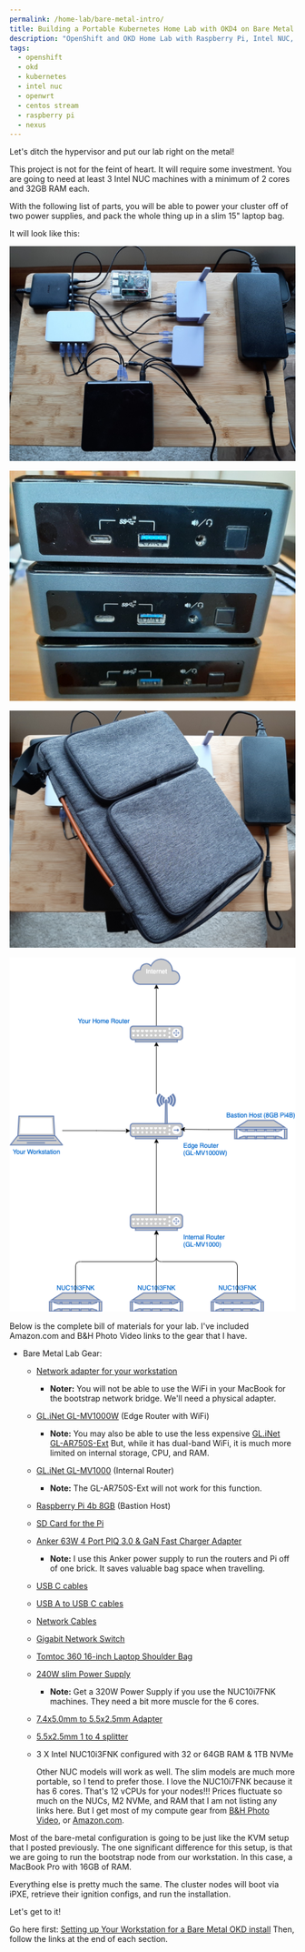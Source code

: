 ```yaml
---
permalink: /home-lab/bare-metal-intro/
title: Building a Portable Kubernetes Home Lab with OKD4 on Bare Metal
description: "OpenShift and OKD Home Lab with Raspberry Pi, Intel NUC, CentOS Stream, and OpenWRT"
tags:
  - openshift
  - okd
  - kubernetes
  - intel nuc
  - openwrt
  - centos stream
  - raspberry pi
  - nexus
---
```

Let's ditch the hypervisor and put our lab right on the metal!

This project is not for the feint of heart.  It will require some investment.  You are going to need at least 3 Intel NUC machines with a minimum of 2 cores and 32GB RAM each.

With the following list of parts, you will be able to power your cluster off of two power supplies, and pack the whole thing up in a slim 15" laptop bag.

It will look like this: 

![Bare Metal Lab](/_pages/home-lab/bare-metal/images/bare-metal-lab.jpg)

![Bare Metal Lab](/_pages/home-lab/bare-metal/images/bare-metal-front.jpg)

![Bare Metal Lab](/_pages/home-lab/bare-metal/images/bare-metal-bag.jpg)

![Bare Metal Lab](/_pages/home-lab/bare-metal/images/NetworkTopologyBareMetal.png)

Below is the complete bill of materials for your lab.  I've included Amazon.com and B&H Photo Video links to the gear that I have.

* Bare Metal Lab Gear:
  * [Network adapter for your workstation](https://www.amazon.com/gp/product/B08VN3DGK6/ref=ppx_yo_dt_b_search_asin_title?ie=UTF8&psc=1)
    * __Noter:__ You will not be able to use the WiFi in your MacBook for the bootstrap network bridge.  We'll need a physical adapter.
  * [GL.iNet GL-MV1000W](https://www.amazon.com/gp/product/B08DCFBV3H/ref=ppx_yo_dt_b_search_asin_title?ie=UTF8&psc=1) (Edge Router with WiFi)
    * __Note:__ You may also be able to use the less expensive [GL.iNet GL-AR750S-Ext](https://www.amazon.com/GL-iNet-GL-AR750S-Ext-pre-Installed-Cloudflare-Included/dp/B07GBXMBQF/ref=sr_1_3?dchild=1&keywords=gl.iNet&qid=1627902663&sr=8-3)  But, while it has dual-band WiFi, it is much more limited on internal storage, CPU, and RAM.
  * [GL.iNet GL-MV1000](https://www.amazon.com/gp/product/B07ZJD5BZY/ref=ppx_yo_dt_b_search_asin_title?ie=UTF8&psc=1) (Internal Router)
    * __Note:__ The GL-AR750S-Ext will not work for this function.
  * [Raspberry Pi 4b 8GB](https://www.amazon.com/gp/product/B089ZZ8DTV/ref=ppx_yo_dt_b_search_asin_title?ie=UTF8&psc=1) (Bastion Host)
  * [SD Card for the Pi](https://www.amazon.com/gp/product/B08RG6XJZD/ref=ppx_yo_dt_b_search_asin_title?ie=UTF8&psc=1)
  * [Anker 63W 4 Port PIQ 3.0 & GaN Fast Charger Adapter](https://www.amazon.com/gp/product/B088TFZ942/ref=ppx_yo_dt_b_search_asin_title?ie=UTF8&psc=1)
    * __Note:__ I use this Anker power supply to run the routers and Pi off of one brick.  It saves valuable bag space when travelling.
  * [USB C cables](https://www.amazon.com/gp/product/B08R68T84N/ref=ppx_yo_dt_b_search_asin_title?ie=UTF8&psc=1)
  * [USB A to USB C cables](https://www.amazon.com/gp/product/B08T5VXQN3/ref=ppx_yo_dt_b_search_asin_title?ie=UTF8&psc=1)
  * [Network Cables](https://www.amazon.com/gp/product/B07958727H/ref=ppx_yo_dt_b_search_asin_title?ie=UTF8&psc=1)
  * [Gigabit Network Switch](https://www.bhphotovideo.com/c/product/1614892-REG/ubiquiti_networks_usw_flex_mini_unifi_usw_flex_mini.html)
  * [Tomtoc 360 16-inch Laptop Shoulder Bag](https://www.amazon.com/gp/product/B082DTNLBJ/ref=ppx_yo_dt_b_search_asin_title?ie=UTF8&psc=1)
  * [240W slim Power Supply](https://www.amazon.com/gp/product/B07QZGLFWF/ref=ppx_yo_dt_b_search_asin_title?ie=UTF8&psc=1)
    * __Note:__ Get a 320W Power Supply if you use the NUC10i7FNK machines.  They need a bit more muscle for the 6 cores.
  * [7.4x5.0mm to 5.5x2.5mm Adapter](https://www.amazon.com/gp/product/B07W59BMSD/ref=ppx_od_dt_b_asin_title_s00?ie=UTF8&psc=1)
  * [5.5x2.5mm 1 to 4 splitter](https://www.amazon.com/gp/product/B07BBQ54K4/ref=ppx_yo_dt_b_search_asin_title?ie=UTF8&psc=1)
  * 3 X Intel NUC10i3FNK configured with 32 or 64GB RAM & 1TB NVMe

     Other NUC models will work as well.  The slim models are much more portable, so I tend to prefer those.  I love the NUC10i7FNK because it has 6 cores.  That's 12 vCPUs for your nodes!!!
     Prices fluctuate so much on the NUCs, M2 NVMe, and RAM that I am not listing any links here.  But I get most of my compute gear from [B&H Photo Video](https://www.bhphotovideo.com), or [Amazon.com](https://www.amazon.com).

Most of the bare-metal configuration is going to be just like the KVM setup that I posted previously.  The one significant difference for this setup, is that we are going to run the bootstrap node from our workstation.  In this case, a MacBook Pro with 16GB of RAM.

Everything else is pretty much the same.  The cluster nodes will boot via iPXE, retrieve their ignition configs, and run the installation.

Let's get to it!

Go here first:  [Setting up Your Workstation for a Bare Metal OKD install](/home-lab/bare-metal-okd-workstation/) Then, follow the links at the end of each section.
